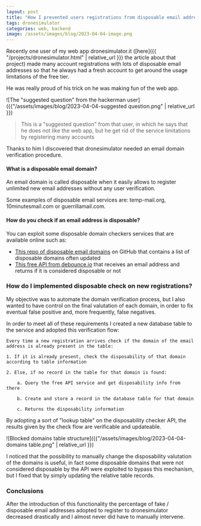 ```yaml
---
layout: post
title: "How I prevented users registrations from disposable email addresses"
tags: dronesimulator
categories: web, backend
image: /assets/images/blog/2023-04-04-image.png
---
```


Recently one user of my web app dronesimulator.it ([here]({{ "/projects/dronesimulator.html" | relative_url }}) the article about that project) made many account registrations with lots of disposable email addresses so that he always had a fresh account to get around the usage limitations of the free tier.

He was really proud of his trick on he was making fun of the web app.

![The "suggested question" from the hackerman user]({{"/assets/images/blog/2023-04-04-suggested question.png" | relative_url }})

>This is a "suggested question" from that user, in which he says that he does not like the web app, but he get rid of the service limitations by registering many accounts


Thanks to him I discovered that dronesimulator needed an email domain verification procedure.

#### What is a disposable email domain?

An email domain is called disposable when it easily allows to register unlimited new email addresses without any user verification.

Some examples of disposable email services are: temp-mail.org, 10minutesmail.com or guerrillamail.com.

#### How do you check if an email address is disposable?

You can exploit some disposable domain checkers services that are available online such as:

- [This repo of disposable email domains](https://github.com/disposable-email-domains/disposable-email-domains) on GitHub that contains a list of disposable domains often updated
- [This free API from debounce.io](https://debounce.io/free-disposable-check-api/) that receives an email address and returns if it is considered disposable or not

### How do I implemented disposable check on new registrations?

My objective was to automate the domain verification process, but I also wanted to have control on the final valutation of each domain, in order to fix eventual false positive and, more frequently, false negatives.

In order to meet all of these requirements I created a new database table to the service and adopted this verification flow:

```
Every time a new registration arrives check if the domain of the email address is already present in the table:

1. If it is already present, check the disposability of that domain according to table information

2. Else, if no record in the table for that domain is found:

    a. Query the free API service and get disposability info from there

    b. Create and store a record in the database table for that domain

    c. Returns the disposability information

```

By adopting a sort of "lookup table" on the disposability checker API, the results given by the check flow are verificable and updateable.

![Blocked domains table structure]({{"/assets/images/blog/2023-04-04-domains table.png" | relative_url }})

I noticed that the possibility to manually change the disposability valutation of the domains is useful, in fact some disposable domains that were not considered disposable by the API were exploited to bypass this mechanism, but I fixed that by simply updating the relative table records.

### Conclusions

After the introduction of this functionality the percentage of fake / disposable email addresses adopted to register to dronesimulator decreased drastically and I almost never did have to manually intervene.